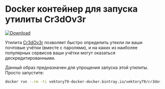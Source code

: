 # Docker контейнер для запуска утилиты Cr3dOv3r

[ ![Download](https://api.bintray.com/packages/vektory79/docker/vektory79%3Acr3dov3r/images/download.svg) ](https://bintray.com/vektory79/docker/vektory79%3Acr3dov3r/_latestVersion)

Утилита [Cr3dOv3r](https://github.com/D4Vinci/Cr3dOv3r) позволяет быстро 
определить утекли ли ваши почтовые учётки (вместе с паролями), и на каких из 
наиболее популярных сервисов ваши учётки могут оказаться дескредитированными.

Данный образ предназначен для упрощения запуска этой утилиты. Просто запустите:

```bash
docker run --rm -ti vektory79-docker-docker.bintray.io/vektory79/cr3dov3r:1.0 your@email.com
```
